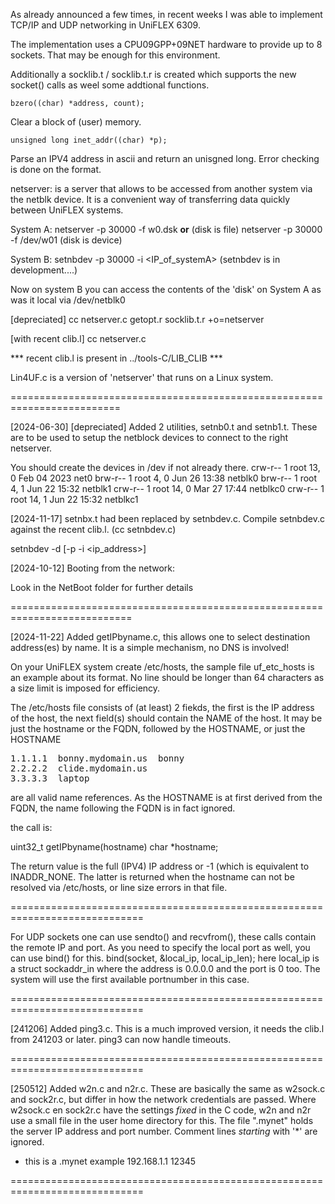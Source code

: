 
As already announced a few times, in recent weeks I was able to 
implement TCP/IP and UDP networking in UniFLEX 6309.

The implementation uses a CPU09GPP+09NET hardware to provide up
to 8 sockets. That may be enough for this environment.

Additionally a socklib.t / socklib.t.r is created which supports
the new socket() calls as weel some addtional functions.

    bzero((char) *address, count);

Clear a block of (user) memory.

    unsigned long inet_addr((char) *p);

Parse an IPV4 address in ascii and return an unisgned long.
Error checking is done on the format.


netserver: is a server that allows to be accessed from another system
via the netblk device. It is a convenient way of transferring data 
quickly between UniFLEX systems.

System A:
netserver -p 30000 -f w0.dsk    __or__      (disk is file)
netserver -p 30000 -f /dev/w01              (disk is device)

System B:
setnbdev -p 30000 -i <IP_of_systemA>        (setnbdev is in development....)

Now on system B you can access the contents of the 'disk'
on System A as was it local via /dev/netblk0

[depreciated] cc netserver.c getopt.r socklib.t.r +o=netserver 

[with recent clib.l]   cc netserver.c

***  recent clib.l is present in ../tools-C/LIB_CLIB ***

Lin4UF.c is a version of 'netserver' that runs on a Linux system.

=========================================================================

[2024-06-30]
[depreciated] Added 2 utilities, setnb0.t and setnb1.t. These are to be used to
setup the netblock devices to connect to the right netserver.

You should create the devices in /dev if not already there.
crw-r-- 1 root     13,  0 Feb 04  2023 net0
brw-r-- 1 root      4,  0 Jun 26 13:38 netblk0
brw-r-- 1 root      4,  1 Jun 22 15:32 netblk1
crw-r-- 1 root     14,  0 Mar 27 17:44 netblkc0
crw-r-- 1 root     14,  1 Jun 22 15:32 netblkc1

[2024-11-17]
setnbx.t had been replaced by setnbdev.c. Compile setnbdev.c against
the recent clib.l. (cc setnbdev.c)

setnbdev -d <netblkX> [-p <portno> -i <ip_address>]

[2024-10-12]
Booting from the network:

Look in the NetBoot folder for further details

===========================================================================

[2024-11-22]
Added  getIPbyname.c, this allows one to select destination address(es)
by name. It is a simple mechanism, no DNS is involved!

On your UniFLEX system create /etc/hosts, the sample file uf_etc_hosts is an
example about its format. No line should be longer than 64 characters as a
size limit is imposed for efficiency. 

The /etc/hosts file consists of (at least) 2 fiekds, the first is the IP address
of the host, the next field(s) should contain the NAME of the host. It may be just
the hostname or the FQDN, followed by the HOSTNAME, or just the HOSTNAME

<pre>
1.1.1.1  bonny.mydomain.us  bonny
2.2.2.2  clide.mydomain.us
3.3.3.3  laptop
</pre>
are all valid name references. As the HOSTNAME is at first derived from the FQDN,
the name following the FQDN is in fact ignored.

the call is:

uint32_t getIPbyname(hostname)
char *hostname;

The return value is the full (IPV4) IP address or -1 (which is equivalent to
INADDR_NONE. The latter is returned when the hostname can not be resolved
via /etc/hosts, or line size errors in that file.

=============================================================================

For UDP sockets one can use sendto() and recvfrom(), these calls contain the 
remote IP and port. As you need to specify the local port as well, you can use
bind() for this. bind(socket, &local_ip, local_ip_len);
here local_ip is a struct sockaddr_in where the address is 0.0.0.0 and the port
is 0 too. The system will use the first available portnumber in this case.

=============================================================================

[241206]
Added ping3.c. This is a much improved version, it needs the clib.l from
241203 or later. ping3 can now handle timeouts.

=============================================================================

[250512]
Added w2n.c and n2r.c. These are basically the same as w2sock.c and sock2r.c,
but differ in how the network credentials are passed. Where w2sock.c en sock2r.c
have the settings _fixed_ in the C code, w2n and n2r use a small file in the
user home directory for this. The file ".mynet" holds the server IP address and
port number. Comment lines _starting_ with '*' are ignored.

* this is a .mynet example
192.168.1.1 12345

=============================================================================



